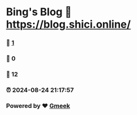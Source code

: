 # Bing's Blog :link: https://blog.shici.online/ 
### :page_facing_up: [1](https://blog.shici.online//tag.html) 
### :speech_balloon: 0 
### :hibiscus: 12 
### :alarm_clock: 2024-08-24 21:17:57 
### Powered by :heart: [Gmeek](https://github.com/Meekdai/Gmeek)
